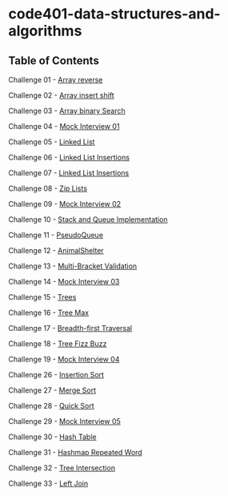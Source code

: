 # code401-data-structures-and-algorithms

## Table of Contents

Challenge 01 - [Array reverse](/challenges/challenge-01/README.md)

Challenge 02 - [Array insert shift](/challenges/challenge-02/README.md)

Challenge 03 - [Array binary Search](/challenges/challenge-03/README.md)

Challenge 04 - [Mock Interview 01](/challenges/challenge-04/README.md)

Challenge 05 - [Linked List](/challenges/challenge-05/README.md)

Challenge 06 - [Linked List Insertions](/challenges/challenge-06/README.md)

Challenge 07 - [Linked List Insertions](/challenges/challenge-07/README.md)

Challenge 08 - [Zip Lists](/challenges/challenge-08/README.md)

Challenge 09 - [Mock Interview 02](/challenges/challenge-09/README.md)

Challenge 10 - [Stack and Queue Implementation](/challenges/challenge-10/README.md)

Challenge 11 - [PseudoQueue](/challenges/challenge-11/README.md)

Challenge 12 - [AnimalShelter](/challenges/challenge-12/README.md)

Challenge 13 - [Multi-Bracket Validation](/challenges/challenge-13/README.md)

Challenge 14 - [Mock Interview 03](/challenges/challenge-14/README.md)

Challenge 15 - [Trees](/challenges/challenge-15/README.md)

Challenge 16 - [Tree Max](/challenges/challenge-16/README.md)

Challenge 17 - [Breadth-first Traversal](/challenges/challenge-17/README.md)

Challenge 18 - [Tree Fizz Buzz](/challenges/challenge-18/README.md)

Challenge 19 - [Mock Interview 04](/challenges/challenge-19/README.md)

Challenge 26 - [Insertion Sort](/challenges/challenge-26/README.md)

Challenge 27 - [Merge Sort](/challenges/challenge-27/README.md)

Challenge 28 - [Quick Sort](/challenges/challenge-28/README.md)

Challenge 29 - [Mock Interview 05](/challenges/challenge-29/README.md)

Challenge 30 - [Hash Table](/challenges/challenge-30/README.md)

Challenge 31 - [Hashmap Repeated Word](/challenges/challenge-31/README.md)

Challenge 32 - [Tree Intersection](/challenges/challenge-32/README.md)

Challenge 33 - [Left Join](/challenges/challenge-33/README.md)
